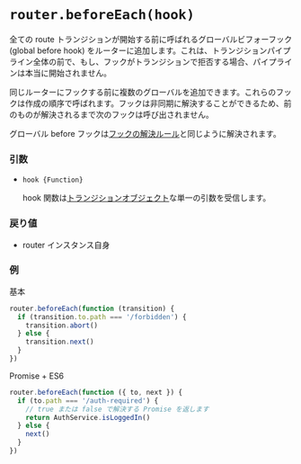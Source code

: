 # `router.beforeEach(hook)`

全ての route トランジションが開始する前に呼ばれるグローバルビフォーフック (global before hook) をルーターに追加します。これは、トランジションパイプライン全体の前で、もし、フックがトランジションで拒否する場合、パイプラインは本当に開始されません。

同じルーターにフックする前に複数のグローバルを追加できます。これらのフックは作成の順序で呼ばれます。フックは非同期に解決することができるため、前のものが解決されるまで次のフックは呼び出されません。

グローバル before フックは[フックの解決ルール](../pipeline/hooks.html#フックの解決ルール)と同じように解決されます。

### 引数

- `hook {Function}`

  hook 関数は[トランジションオブジェクト](../pipeline/hooks.html#トランジションオブジェクト)な単一の引数を受信します。

### 戻り値

- router インスタンス自身

### 例

基本

``` js
router.beforeEach(function (transition) {
  if (transition.to.path === '/forbidden') {
    transition.abort()
  } else {
    transition.next()
  }
})
```

Promise + ES6

``` js
router.beforeEach(function ({ to, next }) {
  if (to.path === '/auth-required') {
    // true または false で解決する Promise を返します
    return AuthService.isLoggedIn()
  } else {
    next()
  }
})
```
